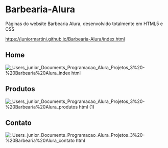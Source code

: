 # Barbearia-Alura
Páginas do website Barbearia Alura, desenvolvido totalmente em HTML5 e CSS

https://juniormartini.github.io/Barbearia-Alura/index.html

<h2> Home </h2>

![_Users_junior_Documents_Programacao_Alura_Projetos_3%20-%20Barbearia%20Alura_index html](https://user-images.githubusercontent.com/116317572/204172261-e11f5ce8-4195-4ed0-b66a-2c65c316cf05.png)

<h2> Produtos </h2>

![_Users_junior_Documents_Programacao_Alura_Projetos_3%20-%20Barbearia%20Alura_produtos html (1)](https://user-images.githubusercontent.com/116317572/204172281-b07df5fe-f7c6-4ff6-98a3-6fb4eb9b7821.png)

<h2> Contato </h2>

![_Users_junior_Documents_Programacao_Alura_Projetos_3%20-%20Barbearia%20Alura_contato html](https://user-images.githubusercontent.com/116317572/204172298-31c3157d-df48-4d8b-91c4-2ed48efecdc0.png)
